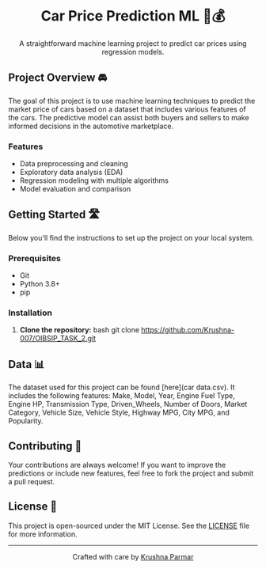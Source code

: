 <div align="center">

# Car Price Prediction ML 🚗💰

A straightforward machine learning project to predict car prices using regression models.

</div>

## Project Overview 🚘

The goal of this project is to use machine learning techniques to predict the market price of cars based on a dataset that includes various features of the cars. The predictive model can assist both buyers and sellers to make informed decisions in the automotive marketplace.

### Features

- Data preprocessing and cleaning
- Exploratory data analysis (EDA)
- Regression modeling with multiple algorithms
- Model evaluation and comparison

## Getting Started 🛣️

Below you'll find the instructions to set up the project on your local system.

### Prerequisites

- Git
- Python 3.8+
- pip

### Installation

1. **Clone the repository:**
   bash
   git clone https://github.com/Krushna-007/OIBSIP_TASK_2.git


## Data 📊

The dataset used for this project can be found [here](car data.csv). It includes the following features: Make, Model, Year, Engine Fuel Type, Engine HP, Transmission Type, Driven_Wheels, Number of Doors, Market Category, Vehicle Size, Vehicle Style, Highway MPG, City MPG, and Popularity.

## Contributing 🤲

Your contributions are always welcome! If you want to improve the predictions or include new features, feel free to fork the project and submit a pull request.

## License 📜

This project is open-sourced under the MIT License. See the [LICENSE](LICENSE) file for more information.

---

<div align="center">

Crafted with care by [Krushna Parmar](https://github.com/Krushna-007)

</div>
